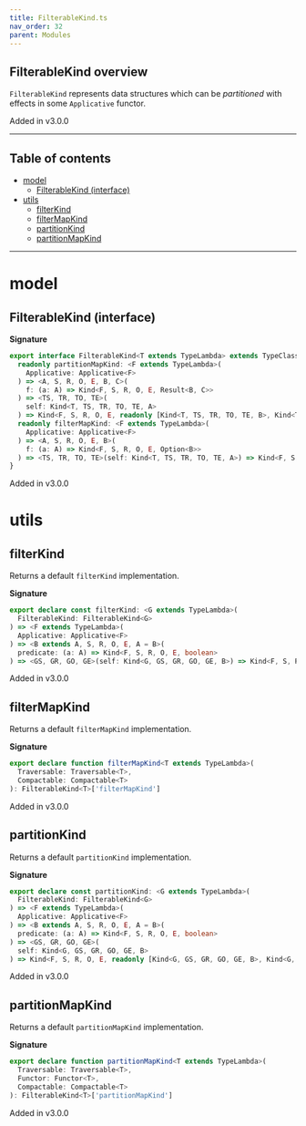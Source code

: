 ```yaml
---
title: FilterableKind.ts
nav_order: 32
parent: Modules
---
```


## FilterableKind overview

`FilterableKind` represents data structures which can be _partitioned_ with effects in some `Applicative` functor.

Added in v3.0.0

---

<h2 class="text-delta">Table of contents</h2>

- [model](#model)
  - [FilterableKind (interface)](#filterablekind-interface)
- [utils](#utils)
  - [filterKind](#filterkind)
  - [filterMapKind](#filtermapkind)
  - [partitionKind](#partitionkind)
  - [partitionMapKind](#partitionmapkind)

---

# model

## FilterableKind (interface)

**Signature**

```ts
export interface FilterableKind<T extends TypeLambda> extends TypeClass<T> {
  readonly partitionMapKind: <F extends TypeLambda>(
    Applicative: Applicative<F>
  ) => <A, S, R, O, E, B, C>(
    f: (a: A) => Kind<F, S, R, O, E, Result<B, C>>
  ) => <TS, TR, TO, TE>(
    self: Kind<T, TS, TR, TO, TE, A>
  ) => Kind<F, S, R, O, E, readonly [Kind<T, TS, TR, TO, TE, B>, Kind<T, TS, TR, TO, TE, C>]>
  readonly filterMapKind: <F extends TypeLambda>(
    Applicative: Applicative<F>
  ) => <A, S, R, O, E, B>(
    f: (a: A) => Kind<F, S, R, O, E, Option<B>>
  ) => <TS, TR, TO, TE>(self: Kind<T, TS, TR, TO, TE, A>) => Kind<F, S, R, O, E, Kind<T, TS, TR, TO, TE, B>>
}
```

Added in v3.0.0

# utils

## filterKind

Returns a default `filterKind` implementation.

**Signature**

```ts
export declare const filterKind: <G extends TypeLambda>(
  FilterableKind: FilterableKind<G>
) => <F extends TypeLambda>(
  Applicative: Applicative<F>
) => <B extends A, S, R, O, E, A = B>(
  predicate: (a: A) => Kind<F, S, R, O, E, boolean>
) => <GS, GR, GO, GE>(self: Kind<G, GS, GR, GO, GE, B>) => Kind<F, S, R, O, E, Kind<G, GS, GR, GO, GE, B>>
```

Added in v3.0.0

## filterMapKind

Returns a default `filterMapKind` implementation.

**Signature**

```ts
export declare function filterMapKind<T extends TypeLambda>(
  Traversable: Traversable<T>,
  Compactable: Compactable<T>
): FilterableKind<T>['filterMapKind']
```

Added in v3.0.0

## partitionKind

Returns a default `partitionKind` implementation.

**Signature**

```ts
export declare const partitionKind: <G extends TypeLambda>(
  FilterableKind: FilterableKind<G>
) => <F extends TypeLambda>(
  Applicative: Applicative<F>
) => <B extends A, S, R, O, E, A = B>(
  predicate: (a: A) => Kind<F, S, R, O, E, boolean>
) => <GS, GR, GO, GE>(
  self: Kind<G, GS, GR, GO, GE, B>
) => Kind<F, S, R, O, E, readonly [Kind<G, GS, GR, GO, GE, B>, Kind<G, GS, GR, GO, GE, B>]>
```

Added in v3.0.0

## partitionMapKind

Returns a default `partitionMapKind` implementation.

**Signature**

```ts
export declare function partitionMapKind<T extends TypeLambda>(
  Traversable: Traversable<T>,
  Functor: Functor<T>,
  Compactable: Compactable<T>
): FilterableKind<T>['partitionMapKind']
```

Added in v3.0.0
